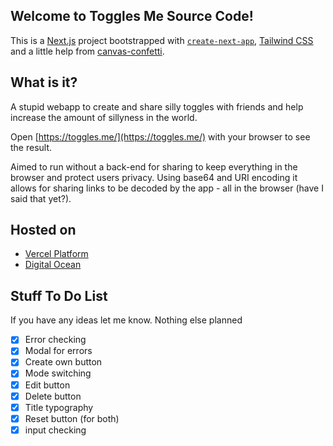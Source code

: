 ## Welcome to Toggles Me Source Code!

This is a [Next.js](https://nextjs.org/) project bootstrapped with [`create-next-app`](https://github.com/vercel/next.js/tree/canary/packages/create-next-app), [Tailwind CSS](tailwindcss.com/) and a little help from [canvas-confetti](https://github.com/catdad/canvas-confetti).

## What is it?

A stupid webapp to create and share silly toggles with friends and help increase the amount of sillyness in the world.

Open [https://toggles.me/](https://toggles.me/) with your browser to see the result.

Aimed to run without a back-end for sharing to keep everything in the browser and protect users privacy. Using base64 and URI encoding it allows for sharing links to be decoded by the app - all in the browser (have I said that yet?).

## Hosted on

- [Vercel Platform](https://vercel.com/new?utm_medium=default-template&filter=next.js&utm_source=create-next-app&utm_campaign=create-next-app-readme)
- [Digital Ocean](https://m.do.co/c/22d14021e262)

## Stuff To Do List

If you have any ideas let me know. Nothing else planned

- [x] Error checking
- [x] Modal for errors
- [x] Create own button
- [x] Mode switching
- [x] Edit button
- [x] Delete button
- [x] Title typography
- [x] Reset button (for both)
- [x] input checking
